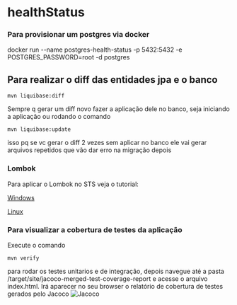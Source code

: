 # healthStatus

### Para provisionar um postgres via docker

docker run --name postgres-health-status -p 5432:5432 -e POSTGRES_PASSWORD=root -d postgres

## Para realizar o diff das entidades jpa e o banco
`mvn liquibase:diff`
  
Sempre q gerar um diff novo fazer a aplicação dele no banco, seja iniciando a aplicação ou rodando o comando
  
`mvn liquibase:update`
  
isso pq se vc gerar o diff 2 vezes sem aplicar no banco ele vai gerar arquivos repetidos que vão dar erro na migração depois

### Lombok
Para aplicar o Lombok no STS veja o tutorial:
  
[Windows](https://www.youtube.com/watch?v=5j2hr8l9F7Y)
  
[Linux](https://www.youtube.com/watch?v=3ouoZ3LjSKM)

### Para visualizar a cobertura de testes da aplicação
Execute o comando
  
`mvn verify`
  
para rodar os testes unitarios e de integração, depois navegue até a pasta /target/site/jacoco-merged-test-coverage-report e acesse o arquivo index.html. Irá aparecer no seu browser o relatório de cobertura de testes gerados pelo Jacoco
![Jacoco](https://i.ibb.co/x8dzw9z/jacoco.png)
